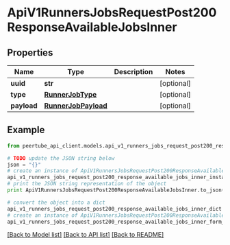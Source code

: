 # ApiV1RunnersJobsRequestPost200ResponseAvailableJobsInner


## Properties
Name | Type | Description | Notes
------------ | ------------- | ------------- | -------------
**uuid** | **str** |  | [optional] 
**type** | [**RunnerJobType**](RunnerJobType.md) |  | [optional] 
**payload** | [**RunnerJobPayload**](RunnerJobPayload.md) |  | [optional] 

## Example

```python
from peertube_api_client.models.api_v1_runners_jobs_request_post200_response_available_jobs_inner import ApiV1RunnersJobsRequestPost200ResponseAvailableJobsInner

# TODO update the JSON string below
json = "{}"
# create an instance of ApiV1RunnersJobsRequestPost200ResponseAvailableJobsInner from a JSON string
api_v1_runners_jobs_request_post200_response_available_jobs_inner_instance = ApiV1RunnersJobsRequestPost200ResponseAvailableJobsInner.from_json(json)
# print the JSON string representation of the object
print ApiV1RunnersJobsRequestPost200ResponseAvailableJobsInner.to_json()

# convert the object into a dict
api_v1_runners_jobs_request_post200_response_available_jobs_inner_dict = api_v1_runners_jobs_request_post200_response_available_jobs_inner_instance.to_dict()
# create an instance of ApiV1RunnersJobsRequestPost200ResponseAvailableJobsInner from a dict
api_v1_runners_jobs_request_post200_response_available_jobs_inner_form_dict = api_v1_runners_jobs_request_post200_response_available_jobs_inner.from_dict(api_v1_runners_jobs_request_post200_response_available_jobs_inner_dict)
```
[[Back to Model list]](../README.md#documentation-for-models) [[Back to API list]](../README.md#documentation-for-api-endpoints) [[Back to README]](../README.md)


